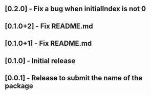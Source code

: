 ## [0.2.0] - Fix a bug when initialIndex is not 0

## [0.1.0+2] - Fix README.md

## [0.1.0+1] - Fix README.md

## [0.1.0] - Initial release

## [0.0.1] - Release to submit the name of the package
